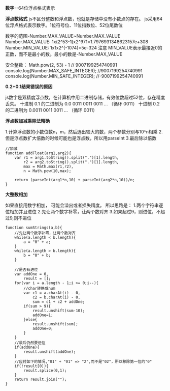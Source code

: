 **数字**--64位浮点格式表示

**浮点数格式**
js不区分整数和浮点数，也就是存储中没有小数点的存在。
js采用64位浮点格式表示数字。1位符号位、11位指数位、52位尾数位

数字的范围-Number.MAX_VALUE~Number.MAX_VALUE
Number.MAX_VALUE: 1x(2^53-1)x2^971=1.7976931348623157e+308
Number.MIN_VALUE: 1x1x2^(-1074)=5e-324
注意 MIN_VALUE表示最接近0的正数，而不是最小的数。最小的数是-Number.MAX_VALUE

安全整数：
Math.pow(2, 53) - 1     // 9007199254740991
console.log(Number.MAX_SAFE_INTEGER); //9007199254740991
console.log(Number.MIN_SAFE_INTEGER); //-9007199254740991

**0.2+0.1结果错误的原因**

js数字是双精度浮点数，在计算机中用二进制存储，有效位数超过52位，存在精度丢失。
十进制 0.1 的二进制为 0.0 0011 0011 0011 … （循环 0011）
十进制 0.2 的二进制为 0.0011 0011 0011 … （循环 0011）

**浮点数加减乘除法精确**

1.计算浮点数的小数位数n，m，然后选出较大的数，两个参数分别与10^n相乘
2.但是浮点数扩大倍数的时候可能也是浮点数，所以用parseInt
3.最后除以倍数

```
//加减
function addFloat(arg1,arg2){
    var r1 = arg1.toString().split(".")[1].length,
        r2 = arg2.toString().split(".")[1].length,
        max = Math.max(r1,r2),
        n = Math.pow(10,max);

    return (parseInt(arg1*n,10) + parseInt(arg2*n,10))/n;
}
```

**大整数相加**

如果直接用数字相加， 可能会溢出或者损失精度。
所以思路是：
1.两个字符串逐位相加并且进位
2.先让两个数字补零，让两个数对齐
3.如果超过9，则进位，不超过9,则不进位

```
function sumStrings(a,b){
    //先让两个数字补零，让两个数对齐
    while(a.length < b.length){
        a = "0" + a;
    }
    while(a.length > b.length){
        b = "0" + b;
    }

    //是否有进位
    var addOne = 0,
        result = [];
    for(var i = a.length - 1;i >= 0;i--){
        //char转换成num
        var c1 = a.charAt(i) - 0,
            c2 = b.charAt(i) - 0,
            sum = c1 + c2 + addOne;
        if(sum > 9){
            result.unshift(sum-10);
            addOne=1;
        }else{
            result.unshift(sum);
            addOne=0;
        }
    }
    //最后仍然要进位
    if(addOne){
        result.unshift(addOne);
    }
    //应付如下的情况,"01" + "01" => "2",而不是"02"，所以移除第一位的"0"
    if(!result[0]){
        result.splice(0,1);
    }
    return result.join("");
}
```
